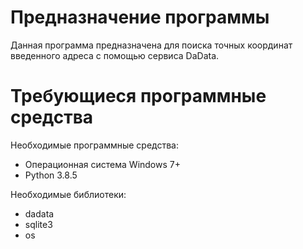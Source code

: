 # Предназначение программы
Данная программа предназначена для поиска точных координат введенного адреса с помощью сервиса DaData.
# Требующиеся программные средства
Необходимые программные средства:<br>
<ul>  
<li>Операционная система Windows 7+</li>
<li>Python 3.8.5</li>
</ul>
Необходимые библиотеки:<br>
<ul>
<li>dadata</li>
<li>sqlite3</li>
<li>os</li>
</ul>
